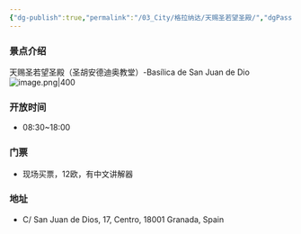 ```yaml
---
{"dg-publish":true,"permalink":"/03_City/格拉纳达/天赐圣若望圣殿/","dgPassFrontmatter":true}
---
```


### 景点介绍
天赐圣若望圣殿（圣胡安德迪奥教堂）-Basílica de San Juan de Dio
![image.png|400](https://obsidan-1314364309.cos.ap-beijing.myqcloud.com/obsidan/20250306002616880.png)


### 开放时间
+ 08:30~18:00
### 门票
+ 现场买票，12欧，有中文讲解器
### 地址
+ C/ San Juan de Dios, 17, Centro, 18001 Granada, Spain
